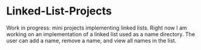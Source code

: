 # Linked-List-Projects

Work in progress: mini projects implementing linked lists.
Right now I am working on an implementation of a linked list used as a name directory. The user can add a name, remove a name, and view all names in the list. 
